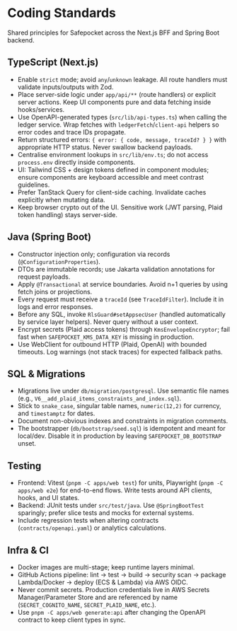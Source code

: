 # Coding Standards

Shared principles for Safepocket across the Next.js BFF and Spring Boot backend.

## TypeScript (Next.js)
- Enable `strict` mode; avoid `any`/`unknown` leakage. All route handlers must validate inputs/outputs with Zod.
- Place server-side logic under `app/api/**` (route handlers) or explicit server actions. Keep UI components pure and data fetching inside hooks/services.
- Use OpenAPI-generated types (`src/lib/api-types.ts`) when calling the ledger service. Wrap fetches with `ledgerFetch`/`client-api` helpers so error codes and trace IDs propagate.
- Return structured errors: `{ error: { code, message, traceId? } }` with appropriate HTTP status. Never swallow backend payloads.
- Centralise environment lookups in `src/lib/env.ts`; do not access `process.env` directly inside components.
- UI: Tailwind CSS + design tokens defined in component modules; ensure components are keyboard accessible and meet contrast guidelines.
- Prefer TanStack Query for client-side caching. Invalidate caches explicitly when mutating data.
- Keep browser crypto out of the UI. Sensitive work (JWT parsing, Plaid token handling) stays server-side.

## Java (Spring Boot)
- Constructor injection only; configuration via records (`@ConfigurationProperties`).
- DTOs are immutable records; use Jakarta validation annotations for request payloads.
- Apply `@Transactional` at service boundaries. Avoid n+1 queries by using fetch joins or projections.
- Every request must receive a `traceId` (see `TraceIdFilter`). Include it in logs and error responses.
- Before any SQL, invoke `RlsGuard#setAppsecUser` (handled automatically by service layer helpers). Never query without a user context.
- Encrypt secrets (Plaid access tokens) through `KmsEnvelopeEncryptor`; fail fast when `SAFEPOCKET_KMS_DATA_KEY` is missing in production.
- Use WebClient for outbound HTTP (Plaid, OpenAI) with bounded timeouts. Log warnings (not stack traces) for expected fallback paths.

## SQL & Migrations
- Migrations live under `db/migration/postgresql`. Use semantic file names (e.g., `V6__add_plaid_items_constraints_and_index.sql`).
- Stick to `snake_case`, singular table names, `numeric(12,2)` for currency, and `timestamptz` for dates.
- Document non-obvious indexes and constraints in migration comments.
- The bootstrapper (`db/bootstrap/seed.sql`) is idempotent and meant for local/dev. Disable it in production by leaving `SAFEPOCKET_DB_BOOTSTRAP` unset.

## Testing
- Frontend: Vitest (`pnpm -C apps/web test`) for units, Playwright (`pnpm -C apps/web e2e`) for end-to-end flows. Write tests around API clients, hooks, and UI states.
- Backend: JUnit tests under `src/test/java`. Use `@SpringBootTest` sparingly; prefer slice tests and mocks for external systems.
- Include regression tests when altering contracts (`contracts/openapi.yaml`) or analytics calculations.

## Infra & CI
- Docker images are multi-stage; keep runtime layers minimal.
- GitHub Actions pipeline: lint → test → build → security scan → package Lambda/Docker → deploy (ECS & Lambda) via AWS OIDC.
- Never commit secrets. Production credentials live in AWS Secrets Manager/Parameter Store and are referenced by name (`SECRET_COGNITO_NAME`, `SECRET_PLAID_NAME`, etc.).
- Use `pnpm -C apps/web generate:api` after changing the OpenAPI contract to keep client types in sync.
